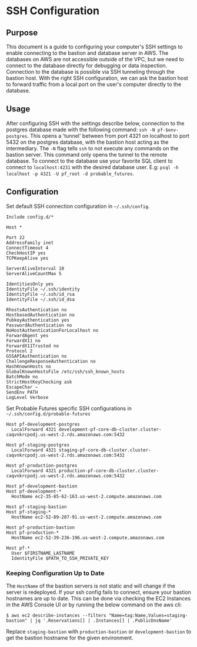 # SSH Configuration

## Purpose

This document is a guide to configuring your computer's SSH settings to enable connecting
to the bastion and database server in AWS. The databases on AWS are not accessible
outside of the VPC, but we need to connect to the database directly for
debugging or data inspection.
Connection to the database is possible via SSH tunneling through the bastion
host. With the right SSH configuration, we can ask the bastion host to forward
traffic from a local port on the user's computer directly to the database.

## Usage

After configuring SSH with the settings describe below, connection to the
postgres database made with the following command: `ssh -N pf-$env-postgres`.
This opens a 'tunnel' between from port 4321 on localhost to port 5432 on the
postgres database, with the bastion host acting as the intermediary. The `-N`
flag tells `ssh` to not execute any commands on the bastion server.
This command only opens the tunnel to the remote database. To connect
to the database use your favorite SQL client to connect to `localhost:4231` with
the desired database user.
E.g: `psql -h localhost -p 4321 -U pf_root -d probable_futures`.

## Configuration

Set default SSH connection configuration in `~/.ssh/config`.

```
Include config.d/*

Host *

Port 22
AddressFamily inet
ConnectTimeout 4
CheckHostIP yes
TCPKeepAlive yes

ServerAliveInterval 10
ServerAliveCountMax 5

IdentitiesOnly yes
IdentityFile ~/.ssh/identity
IdentityFile ~/.ssh/id_rsa
IdentityFile ~/.ssh/id_dsa

RhostsAuthentication no
HostbasedAuthentication no
PubkeyAuthentication yes
PasswordAuthentication no
NoHostAuthenticationForLocalhost no
ForwardAgent yes
ForwardX11 no
ForwardX11Trusted no
Protocol 2
GSSAPIAuthentication no
ChallengeResponseAuthentication no
HashKnownHosts no
GlobalKnownHostsFile /etc/ssh/ssh_known_hosts
BatchMode no
StrictHostKeyChecking ask
EscapeChar ~
SendEnv PATH
LogLevel Verbose
```

Set Probable Futures specific SSH configurations in `~/.ssh/config.d/probable-futures`

```
Host pf-development-postgres
  LocalForward 4321 development-pf-core-db-cluster.cluster-caqvnkrcpodj.us-west-2.rds.amazonaws.com:5432

Host pf-staging-postgres
  LocalForward 4321 staging-pf-core-db-cluster.cluster-caqvnkrcpodj.us-west-2.rds.amazonaws.com:5432

Host pf-production-postgres
  LocalForward 4321 production-pf-core-db-cluster.cluster-caqvnkrcpodj.us-west-2.rds.amazonaws.com:5432

Host pf-development-bastion
Host pf-development-*
  HostName ec2-35-85-62-163.us-west-2.compute.amazonaws.com

Host pf-staging-bastion
Host pf-staging-*
  HostName ec2-52-89-207-91.us-west-2.compute.amazonaws.com

Host pf-production-bastion
Host pf-production-*
  HostName ec2-52-39-236-196.us-west-2.compute.amazonaws.com

Host pf-*
  User $FIRSTNAME_LASTNAME
  IdentityFile $PATH_TO_SSH_PRIVATE_KEY
```

### Keeping Configuration Up to Date

The `HostName` of the bastion servers is not static and will change if the server
is redeployed. If your ssh config fails to connect, ensure your bastion hostnames
are up to date. This can be done via checking the EC2 Instances in the AWS Console UI
or by running the below command on the aws cli:

```
$ aws ec2 describe-instances --filters "Name=tag:Name,Values=staging-bastion" | jq '.Reservations[] | .Instances[] | .PublicDnsName'
```

Replace `staging-bastion` with `production-bastion` or `development-bastion` to
get the bastion hostname for the given environment.
